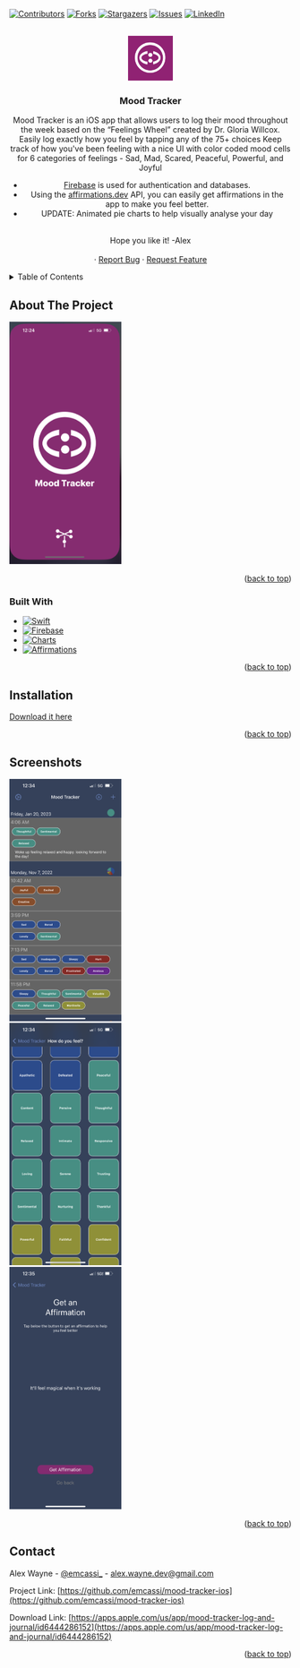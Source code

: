 
<!-- Improved compatibility of back to top link: See: https://github.com/othneildrew/Best-README-Template/pull/73 -->
<a name="readme-top"></a>
<!--
*** Thanks for checking out the Best-README-Template. If you have a suggestion
*** that would make this better, please fork the repo and create a pull request
*** or simply open an issue with the tag "enhancement".
*** Don't forget to give the project a star!
*** Thanks again! Now go create something AMAZING! :D
-->



<!-- PROJECT SHIELDS -->
<!--
*** I'm using markdown "reference style" links for readability.
*** Reference links are enclosed in brackets [ ] instead of parentheses ( ).
*** See the bottom of this document for the declaration of the reference variables
*** for contributors-url, forks-url, etc. This is an optional, concise syntax you may use.
*** https://www.markdownguide.org/basic-syntax/#reference-style-links
-->
[![Contributors][contributors-shield]][contributors-url]
[![Forks][forks-shield]][forks-url]
[![Stargazers][stars-shield]][stars-url]
[![Issues][issues-shield]][issues-url]
[![LinkedIn][linkedin-shield]][linkedin-url]



<!-- PROJECT LOGO -->
<br />
<div align="center">
  <a href="https://github.com/emcassi/mood-tracker-ios">
    <img src="images/logo.png" alt="Logo" width="80" height="80">
  </a>

<h3 align="center">Mood Tracker</h3>

  <p align="center">
    Mood Tracker is an iOS app that allows users to log their mood throughout the week based on the “Feelings Wheel” created by Dr. Gloria Willcox.
    <br />
    Easily log exactly how you feel by tapping any of the 75+ choices
    Keep track of how you've been feeling with a nice UI with color coded mood cells for 6 categories of feelings - Sad, Mad, Scared, Peaceful, Powerful, and Joyful
    <br/>
    <ul>
        <li><a href="https://github.com/firebase/firebase-ios-sdk">Firebase</a> is used for authentication and databases. </li>
        <li>Using the <a href="https://github.com/annthurium/affirmations">affirmations.dev</a> API, you can easily get affirmations in the app to make you feel better. </li>
        <li>UPDATE: Animated pie charts to help visually analyse your day</li>
    </ul>
    <br/>   
    Hope you like it! -Alex
    <br />
    <br />
    ·
    <a href="https://github.com/emcassi/mood-tracker-ios/issues">Report Bug</a>
    ·
    <a href="https://github.com/emcassi/mood-tracker-ios/issues">Request Feature</a>
  </p>
</div>



<!-- TABLE OF CONTENTS -->
<details>
  <summary>Table of Contents</summary>
  <ol>
    <li>
      <a href="#about-the-project">About The Project</a>
      <ul>
        <li><a href="#built-with">Built With</a></li>
      </ul>
    </li>
    <li>
      <a href="#getting-started">Getting Started</a>
      <ul>
        <li><a href="#prerequisites">Prerequisites</a></li>
        <li><a href="#installation">Installation</a></li>
      </ul>
    </li>
    <li><a href="#usage">Usage</a></li>
    <li><a href="#roadmap">Roadmap</a></li>
    <li><a href="#contributing">Contributing</a></li>
    <li><a href="#license">License</a></li>
    <li><a href="#contact">Contact</a></li>
    <li><a href="#acknowledgments">Acknowledgments</a></li>
  </ol>
</details>



<!-- ABOUT THE PROJECT -->
## About The Project

<img src="images/launch.jpeg" alt="Logo" width="200">

<p align="right">(<a href="#readme-top">back to top</a>)</p>



### Built With

* [![Swift][Swift]][Swift-url]
* [![Firebase][Firebase]][Firebase-url]
* [![Charts][Chart]][Chart-url]
* [![Affirmations][Affs]][Affs-url]


<p align="right">(<a href="#readme-top">back to top</a>)</p>



<!-- GETTING STARTED -->

## Installation

[Download it here](https://apps.apple.com/us/app/mood-tracker-log-and-journal/id6444286152)
<p align="right">(<a href="#readme-top">back to top</a>)</p>



<!-- Screenshots -->
## Screenshots

<img src="images/home.png" alt="Logo" width="200">
<br>
<img src="images/moods.png" alt="Logo" width="200">
<br>
<img src="images/affirmation.png" alt="Logo" width="200">



<p align="right">(<a href="#readme-top">back to top</a>)</p>

<!-- CONTACT -->
## Contact

Alex Wayne - [@emcassi_](https://twitter.com/emcassi_) - alex.wayne.dev@gmail.com

Project Link: [https://github.com/emcassi/mood-tracker-ios](https://github.com/emcassi/mood-tracker-ios)

Download Link: [https://apps.apple.com/us/app/mood-tracker-log-and-journal/id6444286152](https://apps.apple.com/us/app/mood-tracker-log-and-journal/id6444286152)
<p align="right">(<a href="#readme-top">back to top</a>)</p>



<!-- MARKDOWN LINKS & IMAGES -->
<!-- https://www.markdownguide.org/basic-syntax/#reference-style-links -->
[contributors-shield]: https://img.shields.io/github/contributors/emcassi/mood-tracker-ios.svg?style=for-the-badge
[contributors-url]: https://github.com/emcassi/mood-tracker-ios/graphs/contributors
[forks-shield]: https://img.shields.io/github/forks/emcassi/mood-tracker-ios.svg?style=for-the-badge
[forks-url]: https://github.com/emcassi/mood-tracker-ios/network/members
[stars-shield]: https://img.shields.io/github/stars/emcassi/mood-tracker-ios.svg?style=for-the-badge
[stars-url]: https://github.com/emcassi/mood-tracker-ios/stargazers
[issues-shield]: https://img.shields.io/github/issues/emcassi/mood-tracker-ios.svg?style=for-the-badge
[issues-url]: https://github.com/emcassi/mood-tracker-ios/issues
[license-shield]: https://img.shields.io/github/license/emcassi/mood-tracker-ios.svg?style=for-the-badge
[license-url]: https://github.com/emcassi/mood-tracker-ios/blob/master/LICENSE.txt
[linkedin-shield]: https://img.shields.io/badge/-LinkedIn-black.svg?style=for-the-badge&logo=linkedin&colorB=555
[linkedin-url]: https://linkedin.com/in/alex-wayne-a1800a263
[product-screenshot]: images/screenshot.png

[Swift]: https://img.shields.io/badge/swift-fff?style=for-the-badge&logo=swift&logoColor=orange
[Firebase]: https://img.shields.io/badge/firebase-1a73e8?style=for-the-badge&logo=firebase
[Chart]: https://img.shields.io/badge/charts-fff?style=for-the-badge
[Affs]: https://img.shields.io/badge/affirmations.dev-000?style=for-the-badge

[Swift-url]: https://developer.apple.com/swift
[Firebase-url]: https://github.com/firebase/firebase-ios-sdk
[Chart-url]: https://github.com/danielgindi/Charts
[Affs-url]: https://github.com/annthurium/affirmations